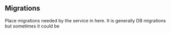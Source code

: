 ## Migrations

Place migrations needed by the service in here. It is generally
DB migrations but sometimes it could be
